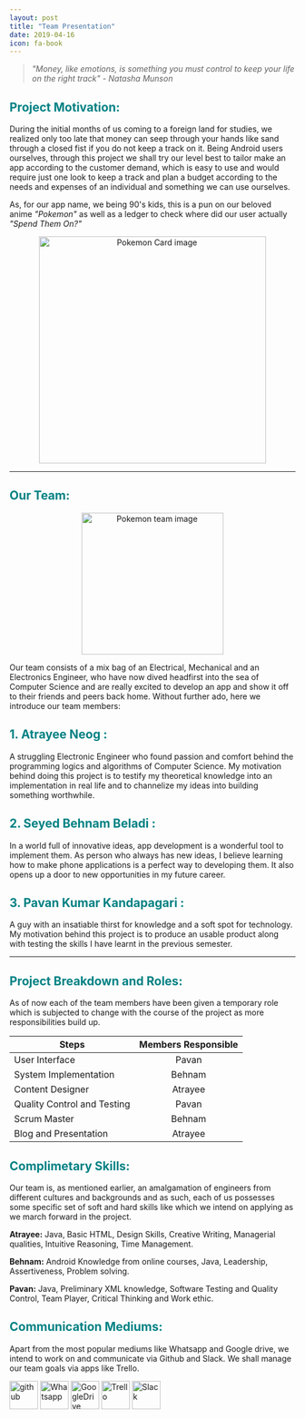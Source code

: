 ```yaml
---
layout: post
title: "Team Presentation"
date: 2019-04-16
icon: fa-book
---
```


> *"Money, like emotions, is something you must control to keep your life on the right track"  - Natasha Munson*

## **<span style="color:#008183 ">Project Motivation:</span>**

During the initial months of us coming to a foreign land for studies, we realized only too late that money can seep through your hands like sand through a closed fist if you do not keep a track on it. Being Android users ourselves, through this project we shall try our level best to tailor make an app according to the customer demand, which is easy to use and would require just one look to keep a track and plan a budget according to the needs and expenses of an individual and something we can use ourselves.

As, for our app name, we being 90's kids, this is a pun on our beloved anime *"Pokemon"* as well as a ledger to check where did our user actually *"Spend Them On?"*


<center><img src="{{site.baseurl}}/images/PokeCard.jpg" alt="Pokemon Card image" width="400" align = "middle" /></center>


***
## **<span style="color:#008183 ">Our Team:</span>**
<center><img src="{{site.baseurl}}/images/team_pokemon.jpg" alt="Pokemon team image" width="250" align = "middle" /></center>





Our team consists of a mix bag of an Electrical, Mechanical and an Electronics Engineer, who have now dived headfirst into the sea of Computer Science and are  really excited to develop an app and show it off to their friends and peers back home. Without further ado, here we introduce our team members:

## **<span style="color:#008183">1. Atrayee Neog :</span>**
A struggling Electronic Engineer who found passion and comfort behind the programming logics and algorithms of Computer Science. My motivation behind doing this project is to testify my theoretical knowledge into an implementation in real life and to channelize my ideas into building something worthwhile.

## **<span style="color:#008183">2. Seyed Behnam Beladi :</span>**
In a world full of innovative ideas, app development is a wonderful tool to implement them. As person who always has new ideas, I believe learning how to make phone applications is a perfect way to developing them. It also opens up a door to new opportunities in my future career.

## **<span style="color:#008183">3. Pavan Kumar Kandapagari :</span>**
A guy with an insatiable thirst for knowledge and a soft spot for technology. My motivation behind this project is to produce an usable product along with testing the skills I have learnt in the previous semester.


***
## **<span style="color:#008183 "> Project Breakdown and Roles:</span>**

As of now each of the team members have been given a temporary role which is subjected to change with the course of the project as more responsibilities build up.

 | Steps       | Members Responsible           |
 |------------- |:-------------:|
 | User Interface     | Pavan |
 | System Implementation    | Behnam      |
 | Content Designer | Atrayee     |
 | Quality Control and Testing     | Pavan |
 | Scrum Master    | Behnam      |
 | Blog and Presentation | Atrayee     |


## **<span style="color:#008183 ">Complimetary Skills:</span>**

Our team is, as mentioned earlier, an amalgamation of engineers from different cultures and backgrounds and as such, each of us possesses some specific set of soft and hard skills like which we intend on applying as we march forward in the project.

**Atrayee:**   Java, Basic HTML, Design Skills, Creative Writing, Managerial qualities, Intuitive Reasoning, Time Management.

**Behnam:** Android Knowledge from online courses, Java, Leadership, Assertiveness, Problem solving.

**Pavan:** Java, Preliminary XML knowledge, Software Testing and Quality Control, Team Player, Critical Thinking and Work ethic.
## **<span style="color:#008183 ">Communication Mediums:</span>**



Apart from the most popular mediums like Whatsapp and Google drive, we intend to work on and communicate via Github and Slack. We shall manage our team goals via apps like Trello.

<a href="https://github.com/" target="_blank"><img src="{{site.baseurl}}/images/GitHub-Mark-120px-plus.png" alt="github" width="50"/></a>
<a href="https://www.whatsapp.com/" target="_blank"><img src="{{site.baseurl}}/images/WhatsApp_Logo_1.png" alt="Whatsapp" width="50"/></a>
<a href="https://drive.google.com/" target="_blank"><img src="{{site.baseurl}}/images/Google_Drive_logo.png" alt="GoogleDrive" width="50"/></a>
<a href="https://trello.com" target="_blank"><img src="{{site.baseurl}}/images/trello_logo.png" alt="Trello" width="50"/></a>
<a href="https://slack.com" target="_blank"><img src="{{site.baseurl}}/images/slack-logo-icon.png" alt="Slack" width="50"/></a>
